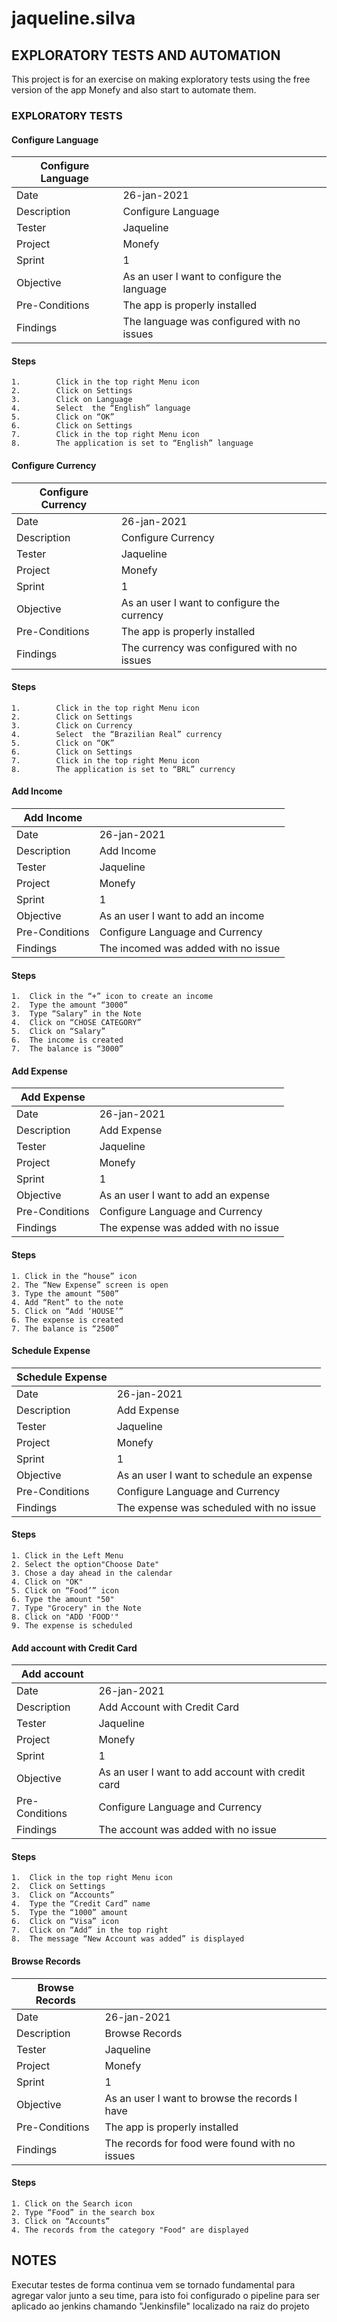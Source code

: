 # jaqueline.silva
## EXPLORATORY TESTS AND AUTOMATION 

This project is for an exercise on making exploratory tests using the free version of the app Monefy and also start to automate them.


### EXPLORATORY TESTS

#### Configure Language

| Configure Language  |                                              |
| ------------------- | -------------------                          |
|  Date               |  26-jan-2021                                 |
|  Description        |  Configure Language                          |
|  Tester             |  Jaqueline                                   |
|  Project            |  Monefy                                      |
|  Sprint             |  1                                           |
|  Objective          |  As an user I want to configure the language |
|  Pre-Conditions     |  The app is properly installed               |
|  Findings           |  The language was configured with no issues  |

#### Steps

```
1.        Click in the top right Menu icon
2.        Click on Settings
3.        Click on Language
4.        Select  the “English” language
5.        Click on “OK”
6.        Click on Settings
7.        Click in the top right Menu icon
8.        The application is set to “English” language

```

#### Configure Currency

| Configure Currency  |                                              |
| ------------------- | -------------------                          |
|  Date               |  26-jan-2021                                 |
|  Description        |  Configure Currency                          |
|  Tester             |  Jaqueline                                   |
|  Project            |  Monefy                                      |
|  Sprint             |  1                                           |
|  Objective          |  As an user I want to configure the currency |
|  Pre-Conditions     |  The app is properly installed               |
|  Findings           |  The currency was configured with no issues  |

#### Steps

```
1.        Click in the top right Menu icon
2.        Click on Settings
3.        Click on Currency
4.        Select  the “Brazilian Real” currency
5.        Click on “OK”
6.        Click on Settings
7.        Click in the top right Menu icon
8.        The application is set to “BRL” currency

```

#### Add Income

| Add Income          |                                              |
| ------------------- | -------------------                          |
|  Date               |  26-jan-2021                                 |
|  Description        |  Add Income                                  |
|  Tester             |  Jaqueline                                   |
|  Project            |  Monefy                                      |
|  Sprint             |  1                                           |
|  Objective          |  As an user I want to add an income          |
|  Pre-Conditions     |  Configure Language and Currency             |
|  Findings           |  The incomed was added with no issue         |

#### Steps

```
1.	Click in the “+” icon to create an income
2.	Type the amount “3000”
3.	Type “Salary” in the Note
4.	Click on “CHOSE CATEGORY”
5.	Click on “Salary”
6.	The income is created
7.	The balance is “3000”

```

#### Add Expense

| Add Expense         |                                              |
| ------------------- | -------------------                          |
|  Date               |  26-jan-2021                                 |
|  Description        |  Add Expense                                 |
|  Tester             |  Jaqueline                                   |
|  Project            |  Monefy                                      |
|  Sprint             |  1                                           |
|  Objective          |  As an user I want to add an expense         |
|  Pre-Conditions     |  Configure Language and Currency             |
|  Findings           |  The expense was added with no issue         |

#### Steps

```
1. Click in the “house” icon
2. The “New Expense” screen is open
3. Type the amount “500”
4. Add “Rent” to the note
5. Click on “Add ‘HOUSE’”
6. The expense is created
7. The balance is “2500”

```

#### Schedule Expense

| Schedule Expense    |                                              |
| ------------------- | -------------------                          |
|  Date               |  26-jan-2021                                 |
|  Description        |  Add Expense                                 |
|  Tester             |  Jaqueline                                   |
|  Project            |  Monefy                                      |
|  Sprint             |  1                                           |
|  Objective          |  As an user I want to schedule an expense    |
|  Pre-Conditions     |  Configure Language and Currency             |
|  Findings           |  The expense was scheduled with no issue     |

#### Steps

```
1. Click in the Left Menu
2. Select the option"Choose Date"
3. Chose a day ahead in the calendar 
4. Click on "OK"
5. Click on “Food’” icon
6. Type the amount "50"
7. Type "Grocery" in the Note
8. Click on "ADD 'FOOD'"
9. The expense is scheduled

```
#### Add account with Credit Card

| Add account         |                                                    |
| ------------------- | -------------------                                |
|  Date               |  26-jan-2021                                       |
|  Description        |  Add Account with Credit Card                      |
|  Tester             |  Jaqueline                                         |
|  Project            |  Monefy                                            |
|  Sprint             |  1                                                 |
|  Objective          |  As an user I want to add account with credit card |
|  Pre-Conditions     |  Configure Language and Currency                   |
|  Findings           |  The account was added with no issue               |

#### Steps

```
1.	Click in the top right Menu icon
2.	Click on Settings
3.	Click on “Accounts”
4.	Type the “Credit Card” name
5.	Type the “1000” amount 
6.	Click on “Visa” icon
7.	Click on “Add” in the top right
8.	The message “New Account was added” is displayed

```
#### Browse Records

| Browse Records      |                                                 |
| ------------------- | -------------------                             |
|  Date               |  26-jan-2021                                    |
|  Description        |  Browse Records                                 |
|  Tester             |  Jaqueline                                      |
|  Project            |  Monefy                                         |
|  Sprint             |  1                                              |
|  Objective          |  As an user I want to browse the records I have |
|  Pre-Conditions     |  The app is properly installed                  |
|  Findings           |  The records for food were found with no issues |

#### Steps

```
1. Click on the Search icon
2. Type “Food” in the search box
3. Click on “Accounts”
4. The records from the category "Food" are displayed

```

## NOTES

Executar testes de forma continua vem se tornado fundamental para agregar valor junto a seu time,
para isto foi configurado o pipeline para ser aplicado ao jenkins chamando "Jenkinsfile"
localizado na raiz do projeto


